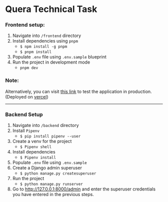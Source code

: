 # Quera Technical Task

### Frontend setup:

1. Navigate into `/frontend` directory
2. Install dependencies using `pnpm`
   - `$ npm install -g pnpm`
   - `$ pnpm install`
3. Populate `.env` file using `.env.sample` blueprint
4. Run the project in development mode
   - `pnpm dev`

### Note:

Alternatively, you can visit [this link](https://quera-technical-task-frontend.vercel.app/) to test the application in production.(Deployed on [vercel](https://vercel.com))

<hr />

### Backend Setup

1. Navigate into `/backend` directory
2. Install `Pipenv`
   - `$ pip install pipenv --user`
3. Create a venv for the project
   - `$ Pipenv shell`
4. Install dependencies
   - `$ Pipenv install`
5. Populate `.env` file using `.env.sample`
6. Create a Django admin superuser
   - `$ python manage.py createsuperuser`
7. Run the project
   - `$ python manage.py runserver`
8. Go to http://127.0.0.1:8000/admin and enter the superuser credentials you have entered in the previous steps.
